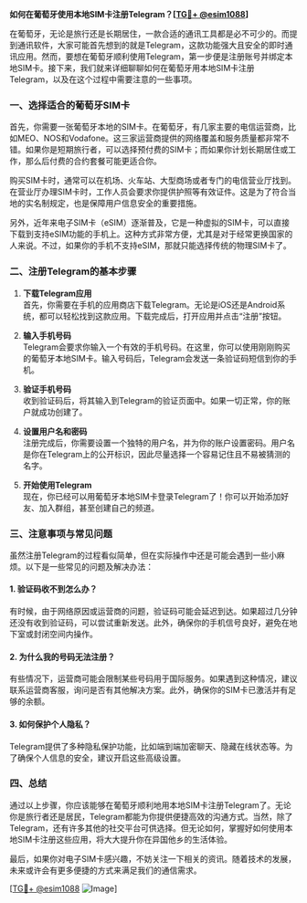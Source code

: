 **如何在葡萄牙使用本地SIM卡注册Telegram？[[TG💪+ @esim1088](https://t.me/s/esim1088)]**

在葡萄牙，无论是旅行还是长期居住，一款合适的通讯工具都是必不可少的。而提到通讯软件，大家可能首先想到的就是Telegram，这款功能强大且安全的即时通讯应用。然而，要想在葡萄牙顺利使用Telegram，第一步便是注册账号并绑定本地SIM卡。接下来，我们就来详细聊聊如何在葡萄牙用本地SIM卡注册Telegram，以及在这个过程中需要注意的一些事项。

### 一、选择适合的葡萄牙SIM卡

首先，你需要一张葡萄牙本地的SIM卡。在葡萄牙，有几家主要的电信运营商，比如MEO、NOS和Vodafone。这三家运营商提供的网络覆盖和服务质量都非常不错。如果你是短期旅行者，可以选择预付费的SIM卡；而如果你计划长期居住或工作，那么后付费的合约套餐可能更适合你。

购买SIM卡时，通常可以在机场、火车站、大型商场或者专门的电信营业厅找到。在营业厅办理SIM卡时，工作人员会要求你提供护照等有效证件。这是为了符合当地的实名制规定，也是保障用户信息安全的重要措施。

另外，近年来电子SIM卡（eSIM）逐渐普及，它是一种虚拟的SIM卡，可以直接下载到支持eSIM功能的手机上。这种方式非常方便，尤其是对于经常更换国家的人来说。不过，如果你的手机不支持eSIM，那就只能选择传统的物理SIM卡了。

### 二、注册Telegram的基本步骤

1. **下载Telegram应用**  
   首先，你需要在手机的应用商店下载Telegram。无论是iOS还是Android系统，都可以轻松找到这款应用。下载完成后，打开应用并点击“注册”按钮。

2. **输入手机号码**  
   Telegram会要求你输入一个有效的手机号码。在这里，你可以使用刚刚购买的葡萄牙本地SIM卡。输入号码后，Telegram会发送一条验证码短信到你的手机。

3. **验证手机号码**  
   收到验证码后，将其输入到Telegram的验证页面中。如果一切正常，你的账户就成功创建了。

4. **设置用户名和密码**  
   注册完成后，你需要设置一个独特的用户名，并为你的账户设置密码。用户名是你在Telegram上的公开标识，因此尽量选择一个容易记住且不易被猜测的名字。

5. **开始使用Telegram**  
   现在，你已经可以用葡萄牙本地SIM卡登录Telegram了！你可以开始添加好友、加入群组，甚至创建自己的频道。

### 三、注意事项与常见问题

虽然注册Telegram的过程看似简单，但在实际操作中还是可能会遇到一些小麻烦。以下是一些常见的问题及解决办法：

#### 1. 验证码收不到怎么办？
有时候，由于网络原因或运营商的问题，验证码可能会延迟到达。如果超过几分钟还没有收到验证码，可以尝试重新发送。此外，确保你的手机信号良好，避免在地下室或封闭空间内操作。

#### 2. 为什么我的号码无法注册？
有些情况下，运营商可能会限制某些号码用于国际服务。如果遇到这种情况，建议联系运营商客服，询问是否有其他解决方案。此外，确保你的SIM卡已激活并有足够的余额。

#### 3. 如何保护个人隐私？
Telegram提供了多种隐私保护功能，比如端到端加密聊天、隐藏在线状态等。为了确保个人信息的安全，建议开启这些高级设置。

### 四、总结

通过以上步骤，你应该能够在葡萄牙顺利地用本地SIM卡注册Telegram了。无论你是旅行者还是居民，Telegram都能为你提供便捷高效的沟通方式。当然，除了Telegram，还有许多其他的社交平台可供选择。但无论如何，掌握好如何使用本地SIM卡注册这些应用，将大大提升你在异国他乡的生活体验。

最后，如果你对电子SIM卡感兴趣，不妨关注一下相关的资讯。随着技术的发展，未来或许会有更多便捷的方式来满足我们的通信需求。

[[TG💪+ @esim1088](https://t.me/s/esim1088) ![Image](https://i.postimg.cc/4NQfJmqS/Snipaste-2025-05-13-00-14-12.png)]